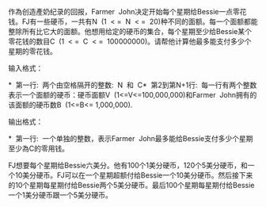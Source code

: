 作為创造產奶纪录的回报，Farmer  John决定开始每个星期给Bessie一点零花钱。FJ有一些硬币，一共有N  (1  < =  N  < =  20)种不同的面额。每一个面额都能整除所有比它大的面额。他想用给定的硬币的集合，每个星期至少给Bessie某个零花钱的数目C  (1  < =  C  < =  100000000)。请帮他计算他最多能支付多少个星期的零花钱。

输入格式：

*  第一行:  两个由空格隔开的整数:  N  和  C*  第2到第N+1行:  每一行有两个整数表示一个面额的硬币：硬币面额V  (1<=V<=100,000,000)和Farmer  John拥有的该面额的硬币数B  (1<=B<= 1,000,000).

输出格式：

*  第一行:  一个单独的整数，表示Farmer  John最多能给Bessie支付多少个星期至少為C的零用钱。

FJ想要每个星期给Bessie六美分。他有100个1美分硬币，120个5美分硬币，和一个10美分硬币。FJ可以在一个星期超额付给Bessie一个10美分硬币。然后接下来的10个星期每星期付给Bessie两个5美分硬币。最后100个星期每星期付给Bessie一个1美分硬币跟一个5美分硬币。
